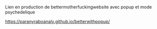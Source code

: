 Lien en production de bettermotherfuckingwebsite avec popup et mode psychedelique

https://paranyraboanaly.github.io/betterwithpopup/
